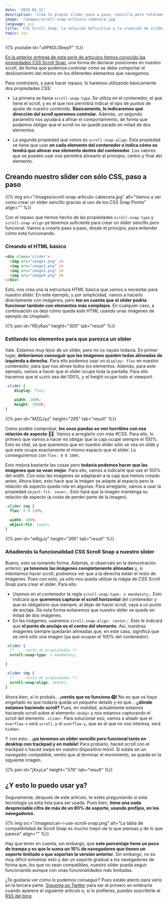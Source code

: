 ```yaml
---
date: '2019-01-12'
description: 'Crea tu propio slider paso a paso, sencillo pero totalmente funcional, utilizando CSS gracias a la propiedad Scroll Snap.'
image: '/images/scroll-snap-articulo-cabecera.jpg'
language: 🇪🇸
title: 'CSS Scroll Snap, la solución definitiva a la creación de sliders en la web - Parte II'
topic: css
---
```


{{% youtube id="uhP6OL0bwpY" %}}

[En la anterior entrega de esta serie de artículos hemos conocido las propiedades CSS Scroll Snap](https://midudev.com/css-scroll-snap-la-solucion-definitiva-a-la-creacion-de-sliders-en-la-web/), una forma de declarar posiciones en nuestro scroll, de forma que podemos controlar cómo se debe comportar el deslizamiento del mismo en los diferentes elementos que navegamos.

Para controlarlo, y para hacer repaso, lo haremos utilizando básicamente dos propiedades CSS:

- La primera se llama `scroll-snap-type`. Se utiliza en el contenedor, el que tiene el scroll, y es el que nos permitirá indicar el tipo de puntos de ajuste de nuestro contenido. **Básicamente, le indicaremos qué dirección del scroll queremos controlar.** Además, un segundo parámetro nos ayudará a afinar el comportamiento, de forma que podamos obligar que el scroll no se quedé parado en mitad de dos elementos.

- La segunda propiedad que vimos es `scroll-snap-align`. Esta propiedad se tiene que usar **en cada elemento del contenedor e indica cómo se tendrá que alinear ese elemento dentro del contenedor**. Los valores que se pueden usar nos permitirá alinearlo al principio, centro y final del elemento.

## Creando nuestro slider con sólo CSS, paso a paso

{{% img src="/images/scroll-snap-articulo-cabecera.jpg" alt="Vamos a ver como crear un slider sencillo gracias al uso de los CSS Snap Points" align="" %}}

Con el repaso que hemos hecho de las propiedades `scroll-snap-type` y `scroll-snap-align` ya tenemos suficiente para crear un slider sencillo pero funcional. Vamos a crearlo paso a paso, desde el principio, para entender cómo está funcionando.

### Creando el HTML básico

```html
<div class='slider'>
  <img src="image1.png" />
  <img src="image2.png" />
  <img src="image3.png" />
  <img src="image4.png" />
</div>
```

Esto, nos crea una la estructura HTML básica que vamos a necesitar para nuestro slider. En este ejemplo, y por simplicidad, vamos a hacerlo directamente con imágenes, pero **ten en cuenta que el slider podría funcionar también con elementos más complejos**. En cualquier caso, a continuación os dejo cómo queda este HTML usando unas imágenes de ejemplo de Unsplash:

{{% pen id="REyKao" height="300" tab="result" %}}

### Estilando los elementos para que parezca un slider

Vale. Estamos muy lejos de un slider, pero no os vayáis todavía. En primer lugar, **deberíamos conseguir que las imágenes queden todas alineadas de izquierda a derecha.** Para ello podemos usar un `display: flex` en nuestro contenedor, para que nos alinee todos los elementos. Además, para este ejemplo, vamos a hacer que el slider ocupe toda la pantalla. Para ello hacemos que el `width` sea del 100%, y el height ocupe todo el viewport.

```css
.slider {
    display: flex;
    
    width: 100%;
    height: 100vh;
}
```

{{% pen id="MZGJyz" height="265" tab="result" %}}

Como podéis comprobar, **los osos pandas se ven horribles con esa relación de aspecto** 🐼🙀. Vamos a arreglarlo con más #CSS. Para ello, lo primero que vamos a hacer es obligar que la caja ocupe siempre el 100%. Esto es vital, ya que queremos que en nuestro slider sólo se vea un slide y que este ocupe exactamente el mismo espacio que el slider. Lo conseguiremos con `flex: 0 0 100%`.

Esto mejora bastante las cosas pero **todavía podemos hacer que las imágenes que se vean mejor.** Para ello, vamos a indicarle que use el 100% del width. Con esto las imágenes se adaptaran a la caja que hemos creado antes. Ahora bien, esto hace que la imágen se adapte al espacio pero la relación de aspecto queda rota en algunas. Para arreglarlo, vamos a usar la propiedad `object-fit: cover;`. Esto hará que la imagen mantenga su relación de aspecto (a costa de perder parte de la imagen).

```css
.slider img {
  flex: 0 0 100%;

  width: 100%;
  object-fit: cover;
}
```

{{% pen id="wRjgJy" height="265" tab="result" %}}

### Añadiendo la funcionalidad CSS Scroll Snap a nuestro slider

Bueno, esto va tomando forma. Además, si observáis en la demostración anterior, **ya tenemos las imágenes completamente alineadas** y, si intentamos hacer scroll, podremos ver que a la derecha están el resto de imágenes. Pues con esto, ya sólo nos queda utilizar la mágia de *CSS Scroll Snap* para crear el slider. Para ello:

- Usamos en el contenedor la regla `scroll-snap-type: x mandatory;`. Esto indicará que **queremos capturar el scroll horizontal** del contenedor y que es obligatorio que siempre, al dejar de hacer scroll, vaya a un punto de anclaje. De esta forma evitaremos que nuestro slider se quede en mitad de dos imágenes.
- En las imágenes, usaremos `scroll-snap-align: center;`. Esto le indicará que **el punto de anclaje es el centro del elemento.** Así, nuestras imágenes siempre quedarán alineadas que, en este caso, significa que se verá sólo una imagen (ya que ocupan el 100% del contenedor).

```css
.slider {
  /* ... resto de propiedades */
  scroll-snap-type: x mandatory;

}

.slider img {
  /* ... resto de propiedades */
  scroll-snap-align: center;
}
```

Ahora bien, si lo probáis... **¡veréis que no funciona 😱!** No es que os haya engañado es que todavía queda un pequeño detalle y es que... **¿dónde estamos haciendo scroll?** Pues, en realidad, actualmente estamos haciendo scroll sobre el elemento `<body>` y nos estamos capturando el scroll del elemento `.slider`. Para solucionar eso, vamos a añadir que el `overflow-x` será `scroll`, y el `overflow-y`, que es el que no nos interesa, será `hidden`.

Y con esto... **¡ya tenemos un slider sencillo pero funcional tanto en desktop con trackpad y en mobile!** Para probarlo, haced scroll con el trackpad o haced swipe en vuestro dispositivo móvil. Si estáis en un navegador compatible, veréis que al terminar el movimiento, se queda en la siguiente imagen.

{{% pen id="jXxyLe" height="378" tab="result" %}}

## ¿Y esto lo puedo usar ya?

Seguramente, después de este artículo, te estés preguntando si esta tecnología ya está lista para ser usada. Pues bien, **tiene una nada despreciable cifra de más de un 80% de soporte, usando prefijos, en los navegadores.**

{{% img src="/images/can-i-use-scroll-snap.png" alt="La tabla de compatibilidad de Scroll Snap es mucho mejor de lo que piensas y de lo que parece" align="" %}}

Hay que tener en cuenta, sin embargo, que **este porcentaje tiene un poco de trampa y es que le suma un 10% de navegadores que tienen un soporte limitado o que soportan la versión anterior**. Sin embargo, no es muy difícil solventar esto y dar un soporte gradual a los navegadores de forma que, los que no sean compatibles, nuestro slider pueda seguir funcionando aunque con unas funcionalidades más limitadas.

¿Te gustaría ver cómo lo podemos conseguir? Pues estáte atento para verlo en la tercera parte. [Sígueme en Twitter](https://twitter.com/midudev) para ser el primero en enterarte cuando aparece el siguiente artículo o, si lo prefieres, puedes suscribirte al [RSS del blog](/index.xml).